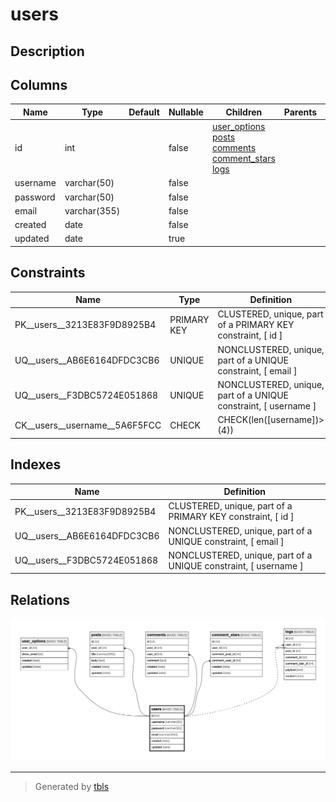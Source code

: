 # users

## Description

## Columns

| Name | Type | Default | Nullable | Children | Parents | Comment |
| ---- | ---- | ------- | -------- | -------- | ------- | ------- |
| id | int |  | false | [user_options](user_options.md) [posts](posts.md) [comments](comments.md) [comment_stars](comment_stars.md) [logs](logs.md) |  |  |
| username | varchar(50) |  | false |  |  |  |
| password | varchar(50) |  | false |  |  |  |
| email | varchar(355) |  | false |  |  |  |
| created | date |  | false |  |  |  |
| updated | date |  | true |  |  |  |

## Constraints

| Name | Type | Definition |
| ---- | ---- | ---------- |
| PK__users__3213E83F9D8925B4 | PRIMARY KEY | CLUSTERED, unique, part of a PRIMARY KEY constraint, [ id ] |
| UQ__users__AB6E6164DFDC3CB6 | UNIQUE | NONCLUSTERED, unique, part of a UNIQUE constraint, [ email ] |
| UQ__users__F3DBC5724E051868 | UNIQUE | NONCLUSTERED, unique, part of a UNIQUE constraint, [ username ] |
| CK__users__username__5A6F5FCC | CHECK | CHECK(len([username])>(4)) |

## Indexes

| Name | Definition |
| ---- | ---------- |
| PK__users__3213E83F9D8925B4 | CLUSTERED, unique, part of a PRIMARY KEY constraint, [ id ] |
| UQ__users__AB6E6164DFDC3CB6 | NONCLUSTERED, unique, part of a UNIQUE constraint, [ email ] |
| UQ__users__F3DBC5724E051868 | NONCLUSTERED, unique, part of a UNIQUE constraint, [ username ] |

## Relations

![er](users.png)

---

> Generated by [tbls](https://github.com/k1LoW/tbls)
